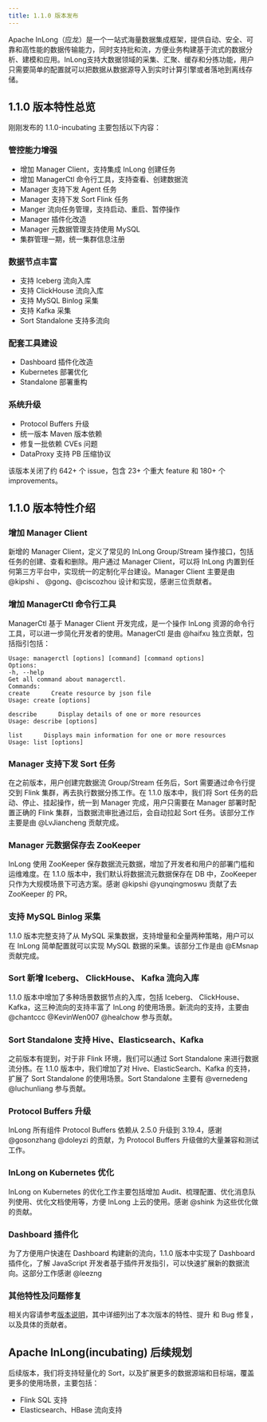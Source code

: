 ```yaml
---
title: 1.1.0 版本发布
---
```


Apache InLong（应龙）是一个一站式海量数据集成框架，提供自动、安全、可靠和高性能的数据传输能力，同时支持批和流，方便业务构建基于流式的数据分析、建模和应用。InLong支持大数据领域的采集、汇聚、缓存和分拣功能，用户只需要简单的配置就可以把数据从数据源导入到实时计算引擎或者落地到离线存储。

<!--truncate-->

## 1.1.0 版本特性总览
刚刚发布的 1.1.0-incubating 主要包括以下内容：

### 管控能力增强
- 增加 Manager Client，支持集成 InLong 创建任务
- 增加 ManagerCtl 命令行工具，支持查看、创建数据流
- Manager 支持下发 Agent 任务
- Manager 支持下发 Sort Flink 任务
- Manger 流向任务管理，支持启动、重启、暂停操作
- Manager 插件化改造
- Manager 元数据管理支持使用 MySQL
- 集群管理一期，统一集群信息注册

### 数据节点丰富
- 支持 Iceberg 流向入库
- 支持 ClickHouse 流向入库
- 支持 MySQL Binlog 采集
- 支持 Kafka 采集
- Sort Standalone 支持多流向

### 配套工具建设
- Dashboard 插件化改造
- Kubernetes 部署优化
- Standalone 部署重构

### 系统升级
- Protocol Buffers 升级
- 统一版本 Maven 版本依赖
- 修复一批依赖 CVEs 问题
- DataProxy 支持 PB 压缩协议

该版本关闭了约 642+ 个 issue，包含 23+ 个重大 feature 和 180+ 个 improvements。

## 1.1.0 版本特性介绍
### 增加 Manager Client
新增的 Manager Client，定义了常见的 InLong Group/Stream 操作接口，包括任务的创建、查看和删除。用户通过 Manager Client，可以将 InLong 内置到任何第三方平台中，实现统一的定制化平台建设。Manager Client 主要是由 @kipshi 、 @gong、@ciscozhou 设计和实现，感谢三位贡献者。

### 增加 ManagerCtl 命令行工具
ManagerCtl 基于 Manager Client 开发完成，是一个操作 InLong 资源的命令行工具，可以进一步简化开发者的使用。ManagerCtl 是由 @haifxu 独立贡献，包括指引包括：
```
Usage: managerctl [options] [command] [command options]
Options:
-h, --help
Get all command about managerctl.
Commands:
create      Create resource by json file
Usage: create [options]
​
describe      Display details of one or more resources
Usage: describe [options]
​
list      Displays main information for one or more resources
Usage: list [options]
```

### Manager 支持下发 Sort 任务
在之前版本，用户创建完数据流 Group/Stream 任务后，Sort 需要通过命令行提交到 Flink 集群，再去执行数据分拣工作。在 1.1.0 版本中，我们将 Sort 任务的启动、停止、挂起操作，统一到 Manager 完成，用户只需要在 Manager 部署时配置正确的 Flink 集群，当数据流审批通过后，会自动拉起 Sort 任务。该部分工作主要是由 @LvJiancheng 贡献完成。

### Manager 元数据保存去 ZooKeeper
InLong 使用 ZooKeeper 保存数据流元数据，增加了开发者和用户的部署门槛和运维难度。在 1.1.0 版本中，我们默认将数据流元数据保存在 DB 中，ZooKeeper 只作为大规模场景下可选方案。感谢 @kipshi @yunqingmoswu 贡献了去 ZooKeeper 的 PR。

### 支持 MySQL Binlog 采集
1.1.0 版本完整支持了从 MySQL 采集数据，支持增量和全量两种策略，用户可以在 InLong 简单配置就可以实现 MySQL 数据的采集。该部分工作是由 @EMsnap 贡献完成。

### Sort 新增 Iceberg、 ClickHouse、 Kafka 流向入库
1.1.0 版本中增加了多种场景数据节点的入库，包括 Iceberg、 ClickHouse、 Kafka，这三种流向的支持丰富了 InLong 的使用场景。新流向的支持，主要由@chantccc @KevinWen007 @healchow 参与贡献。

### Sort Standalone 支持 Hive、Elasticsearch、Kafka
之前版本有提到，对于非 Flink 环境，我们可以通过 Sort Standalone 来进行数据流分拣。在 1.1.0 版本中，我们增加了对 Hive、ElasticSearch、Kafka 的支持，扩展了 Sort Standalone 的使用场景。Sort Standalone 主要有 @vernedeng @luchunliang 参与贡献。

### Protocol Buffers 升级
InLong 所有组件 Protocol Buffers 依赖从 2.5.0 升级到 3.19.4，感谢 @gosonzhang @doleyzi 的贡献，为 Protocol Buffers 升级做的大量兼容和测试工作。

### InLong on Kubernetes 优化
InLong on Kubernetes 的优化工作主要包括增加 Audit、梳理配置、优化消息队列使用、优化文档使用等，方便 InLong 上云的使用。感谢 @shink 为这些优化做的贡献。

### Dashboard 插件化
为了方便用户快速在 Dashboard 构建新的流向，1.1.0 版本中实现了 Dashboard 插件化，了解 JavaScript 开发者基于插件开发指引，可以快速扩展新的数据流向。这部分工作感谢 @leezng

### 其他特性及问题修复
相关内容请参考[版本说明](https://github.com/apache/incubator-inlong/blob/master/CHANGES.md)，其中详细列出了本次版本的特性、提升 和 Bug 修复，以及具体的贡献者。

## Apache InLong(incubating) 后续规划
后续版本，我们将支持轻量化的 Sort，以及扩展更多的数据源端和目标端，覆盖更多的使用场景，主要包括：
- Flink SQL 支持
- Elasticsearch、HBase 流向支持